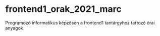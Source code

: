 # frontend1_orak_2021_marc
Programozó informatikus képzésen a frontend1 tantárgyhoz tartozó órai anyagok
